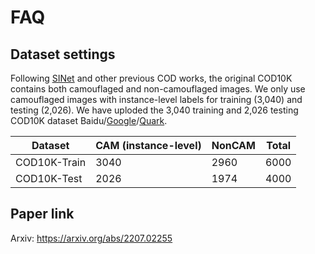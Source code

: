 # FAQ

## Dataset settings

Following [SINet](https://github.com/DengPingFan/SINet) and other previous COD works, the original COD10K contains both camouflaged and non-camouflaged images. We only use camouflaged images with instance-level labels for training (3,040) and testing (2,026).
We have uploded the 3,040 training and 2,026 testing COD10K dataset Baidu/[Google](https://drive.google.com/file/d/1YGa3v-MiXy-3MMJDkidLXPt0KQwygt-Z/view?usp=sharing)/[Quark](https://pan.quark.cn/s/07ba3258b777).

| Dataset      |  CAM (instance-level) | NonCAM | Total |
|  ----        |         ----          | ----   | ----  |
| COD10K-Train |         3040          | 2960   | 6000  |
| COD10K-Test  |         2026          | 1974   | 4000  |

## Paper link

Arxiv: https://arxiv.org/abs/2207.02255

